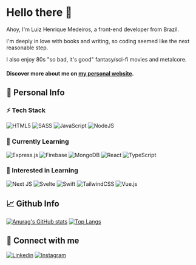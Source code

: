 # Hello there 👋
Ahoy, I'm Luiz Henrique Medeiros, a front-end developer from Brazil.

I'm deeply in love with books and writing, so coding seemed like the next reasonable step.

I also enjoy 80s "so bad, it's good" fantasy/sci-fi movies and metalcore.

#### Discover more about me on [my personal website](https://luhmeiy.github.io/).

## 📑 Personal Info
### ⚡ Tech Stack

![HTML5](https://img.shields.io/badge/html5-%23E34F26.svg?style=for-the-badge&logo=html5&logoColor=white)
![SASS](https://img.shields.io/badge/SASS-hotpink.svg?style=for-the-badge&logo=SASS&logoColor=white)
![JavaScript](https://img.shields.io/badge/javascript-%23323330.svg?style=for-the-badge&logo=javascript&logoColor=%23F7DF1E)
![NodeJS](https://img.shields.io/badge/node.js-6DA55F?style=for-the-badge&logo=node.js&logoColor=white)

### 📕 Currently Learning
![Express.js](https://img.shields.io/badge/express.js-%23404d59.svg?style=for-the-badge&logo=express&logoColor=%2361DAFB)
![Firebase](https://img.shields.io/badge/Firebase-039BE5?style=for-the-badge&logo=Firebase&logoColor=white)
![MongoDB](https://img.shields.io/badge/MongoDB-%234ea94b.svg?style=for-the-badge&logo=mongodb&logoColor=white)
![React](https://img.shields.io/badge/react-%2320232a.svg?style=for-the-badge&logo=react&logoColor=%2361DAFB)
![TypeScript](https://img.shields.io/badge/typescript-%23007ACC.svg?style=for-the-badge&logo=typescript&logoColor=white)

### 📕 Interested in Learning
![Next JS](https://img.shields.io/badge/Next-black?style=for-the-badge&logo=next.js&logoColor=white)
![Svelte](https://img.shields.io/badge/svelte-%23f1413d.svg?style=for-the-badge&logo=svelte&logoColor=white)
![Swift](https://img.shields.io/badge/swift-F54A2A?style=for-the-badge&logo=swift&logoColor=white)
![TailwindCSS](https://img.shields.io/badge/tailwindcss-%2338B2AC.svg?style=for-the-badge&logo=tailwind-css&logoColor=white)
![Vue.js](https://img.shields.io/badge/vuejs-%2335495e.svg?style=for-the-badge&logo=vuedotjs&logoColor=%234FC08D)

## 📈 Github Info
[![Anurag's GitHub stats](https://github-readme-stats.vercel.app/api?username=luhmeiy&hide_border=true&theme=dracula)](https://github.com/anuraghazra/github-readme-stats)
[![Top Langs](https://github-readme-stats.vercel.app/api/top-langs/?username=luhmeiy&langs_count=7&layout=compact&hide=php,hack&hide_border=true&theme=dracula)](https://github.com/anuraghazra/github-readme-stats)

## 💬 Connect with me
[![Linkedin](https://img.shields.io/badge/LinkedIn-0077B5?style=for-the-badge&logo=linkedin&logoColor=white)](https://www.linkedin.com/in/luhmeiy/)
[![Instagram](https://img.shields.io/badge/Instagram-E4405F?style=for-the-badge&logo=instagram&logoColor=white)](https://instagram.com/luhmeiy)
